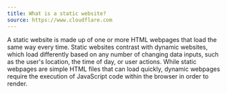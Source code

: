 ```yaml
---
title: What is a static website?
source: https://www.cloudflare.com
---
```


A static website is made up of one or more HTML webpages that load the same way every time. Static websites contrast with dynamic websites, which load differently based on any number of changing data inputs, such as the user's location, the time of day, or user actions. While static webpages are simple HTML files that can load quickly, dynamic webpages require the execution of JavaScript code within the browser in order to render.

